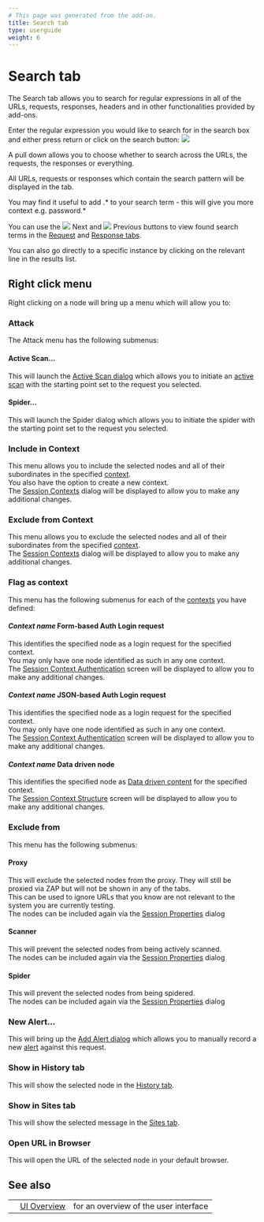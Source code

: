 ```yaml
---
# This page was generated from the add-on.
title: Search tab
type: userguide
weight: 6
---
```


# Search tab

The Search tab allows you to search for regular expressions in all of the
URLs, requests, responses, headers and in other functionalities provided by add-ons.

Enter the regular expression you would like to search for in the search
box and either press return or click on the search button:
![](/docs/desktop/images/16/049.png)

A pull down allows you to choose whether to search across the URLs,
the requests, the responses or everything.

All URLs, requests or responses which contain the search pattern will
be displayed in the tab.  

You may find it useful to add .\* to your search term -
this will give you more context e.g. password.\*

You can use the
![](/docs/desktop/images/16/107.png) Next and
![](/docs/desktop/images/16/108.png) Previous
buttons to view found search terms in the [Request](/docs/desktop/ui/tabs/request/)
and [Response tabs](/docs/desktop/ui/tabs/response/).   

You can also go directly to a specific instance by clicking on the relevant
line in the results list.

## Right click menu

Right clicking on a node will bring up a menu which will allow you to:

### Attack

The Attack menu has the following submenus:

#### Active Scan...

This will launch the [Active Scan dialog](/docs/desktop/ui/dialogs/advascan/) which allows you to initiate an [active scan](/docs/desktop/start/features/ascan/) with the starting point set to the request you selected.  

#### Spider...

This will launch the Spider dialog which allows you to initiate the spider with the starting point set to the request you selected.  

### Include in Context

This menu allows you to include the selected nodes and all of their subordinates in the specified [context](/docs/desktop/start/features/contexts/).  
You also have the option to create a new context.  
The [Session Contexts](/docs/desktop/ui/dialogs/session/contexts/) dialog will be displayed to allow you to make any additional changes.

### Exclude from Context

This menu allows you to exclude the selected nodes and all of their subordinates from the specified [context](/docs/desktop/start/features/contexts/).  
The [Session Contexts](/docs/desktop/ui/dialogs/session/contexts/) dialog will be displayed to allow you to make any additional changes.

### Flag as context

This menu has the following submenus for each of the [contexts](/docs/desktop/start/features/contexts/) you have defined:

#### *Context name* Form-based Auth Login request

This identifies the specified node as a login request for the specified context.  
You may only have one node identified as such in any one context.  
The [Session Context Authentication](/docs/desktop/ui/dialogs/session/context-auth/) screen will be displayed to allow you to make any additional changes.

#### *Context name* JSON-based Auth Login request

This identifies the specified node as a login request for the specified context.  
You may only have one node identified as such in any one context.  
The [Session Context Authentication](/docs/desktop/ui/dialogs/session/context-auth/) screen will be displayed to allow you to make any additional changes.

#### *Context name* Data driven node

This identifies the specified node as [Data driven content](/docs/desktop/start/features/ddc/) for the specified context.  
The [Session Context Structure](/docs/desktop/ui/dialogs/session/context-struct/) screen will be displayed to allow you to make any additional changes.

### Exclude from

This menu has the following submenus:

#### Proxy

This will exclude the selected nodes from the proxy. They will still be proxied via ZAP but will not be shown in any of the tabs.  
This can be used to ignore URLs that you know are not relevant to the system you are currently testing.  
The nodes can be included again via the [Session Properties](/docs/desktop/ui/dialogs/session/) dialog

#### Scanner

This will prevent the selected nodes from being actively scanned.  
The nodes can be included again via the [Session Properties](/docs/desktop/ui/dialogs/session/) dialog

#### Spider

This will prevent the selected nodes from being spidered.  
The nodes can be included again via the [Session Properties](/docs/desktop/ui/dialogs/session/) dialog

### New Alert...

This will bring up the [Add Alert dialog](/docs/desktop/ui/dialogs/addalert/) which allows you to manually record a new [alert](/docs/desktop/start/features/alerts/) against this request.

### Show in History tab

This will show the selected node in the [History tab](/docs/desktop/ui/tabs/history/).

### Show in Sites tab

This will show the selected message in the [Sites tab](/docs/desktop/ui/tabs/sites/).

### Open URL in Browser

This will open the URL of the selected node in your default browser.

## See also

|   |                                  |                                       |
|---|----------------------------------|---------------------------------------|
|   | [UI Overview](/docs/desktop/ui/) | for an overview of the user interface |
